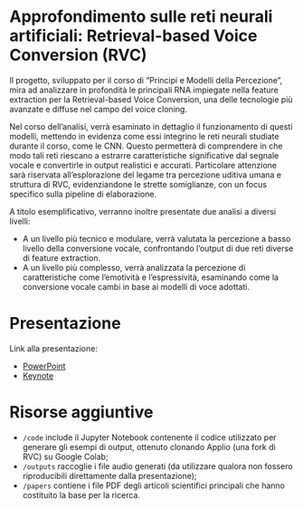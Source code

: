# Approfondimento sulle reti neurali artificiali: Retrieval-based Voice Conversion (RVC)

Il progetto, sviluppato per il corso di “Principi e Modelli della Percezione”, mira ad analizzare in profondità le principali RNA impiegate nella feature extraction per la Retrieval-based Voice Conversion, una delle tecnologie più avanzate e diffuse nel campo del voice cloning.

Nel corso dell’analisi, verrà esaminato in dettaglio il funzionamento di questi modelli, mettendo in evidenza come essi integrino le reti neurali studiate durante il corso, come le CNN. Questo permetterà di comprendere in che modo tali reti riescano a estrarre caratteristiche significative dal segnale vocale e convertirle in output realistici e accurati. Particolare attenzione sarà riservata all’esplorazione del legame tra percezione uditiva umana e struttura di RVC, evidenziandone le strette somiglianze, con un focus specifico sulla pipeline di elaborazione.

A titolo esemplificativo, verranno inoltre presentate due analisi a diversi livelli:

* A un livello più tecnico e modulare, verrà valutata la percezione a basso livello della conversione vocale, confrontando l’output di due reti diverse di feature extraction.
* A un livello più complesso, verrà analizzata la percezione di caratteristiche come l’emotività e l’espressività, esaminando come la conversione vocale cambi in base ai modelli di voce adottati.


# Presentazione

Link alla presentazione:
* [PowerPoint](./RetiNeuraliRVC.pptx)
* [Keynote](./RetiNeuraliRVC.key)

# Risorse aggiuntive
* `/code` include il Jupyter Notebook contenente il codice utilizzato per generare gli esempi di output, ottenuto clonando Applio (una fork di RVC) su Google Colab;
* `/outputs` raccoglie i file audio generati (da utilizzare qualora non fossero riproducibili direttamente dalla presentazione);
* `/papers` contiene i file PDF degli articoli scientifici principali che hanno costituito la base per la ricerca.



